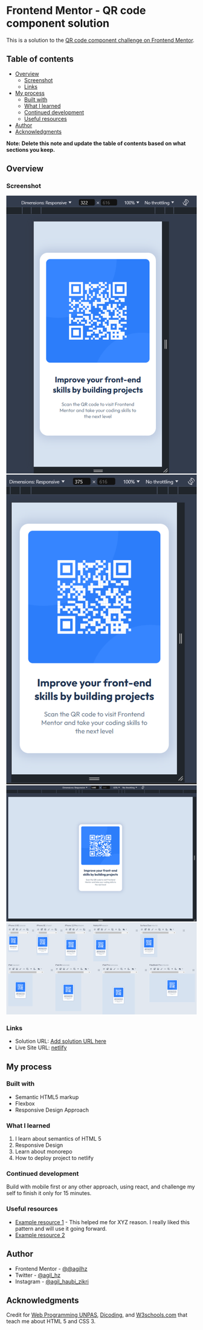 # Frontend Mentor - QR code component solution

This is a solution to the [QR code component challenge on Frontend Mentor](https://www.frontendmentor.io/challenges/qr-code-component-iux_sIO_H).

## Table of contents

- [Overview](#overview)
  - [Screenshot](#screenshot)
  - [Links](#links)
- [My process](#my-process)
  - [Built with](#built-with)
  - [What I learned](#what-i-learned)
  - [Continued development](#continued-development)
  - [Useful resources](#useful-resources)
- [Author](#author)
- [Acknowledgments](#acknowledgments)

**Note: Delete this note and update the table of contents based on what sections you keep.**

## Overview

### Screenshot

![](./assets/screenshot/screenshot-1.png)
![](./assets/screenshot/screenshot-2.png)
![](./assets/screenshot/screenshot-3.png)
![](./assets/screenshot/screenshot-4.png)

### Links

- Solution URL: [Add solution URL here](https://your-solution-url.com)
- Live Site URL: [netlify](https://jolly-cajeta-545747.netlify.app/)

## My process

### Built with

- Semantic HTML5 markup
- Flexbox
- Responsive Design Approach

### What I learned

1. I learn about semantics of HTML 5
2. Responsive Design
3. Learn about monorepo
4. How to deploy project to netlify

### Continued development

Build with mobile first or any other approach, using react, and challenge my self to finish it only for 15 minutes.

### Useful resources

- [Example resource 1](https://www.example.com) - This helped me for XYZ reason. I really liked this pattern and will use it going forward.
- [Example resource 2](https://www.example.com)

## Author

- Frontend Mentor - [@@agilhz](https://www.frontendmentor.io/profile/yourusername)
- Twitter - [@agil_hz](https://x.com/agil_hz)
- Instagram - [@agil_haubi_zikri](https://www.instagram.com/agil_haubi_zikri/)

## Acknowledgments

Credit for [Web Programming UNPAS](https://www.youtube.com/c/WebProgrammingUNPAS), [Dicoding](https://www.dicoding.com/), and [W3schools.com](https://www.w3schools.com/) that teach me about HTML 5 and CSS 3.
